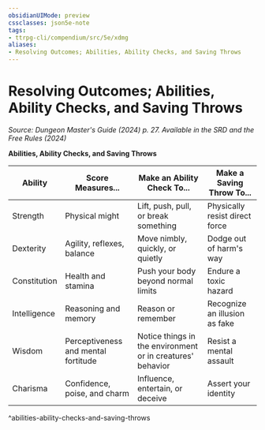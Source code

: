 ```yaml
---
obsidianUIMode: preview
cssclasses: json5e-note
tags:
- ttrpg-cli/compendium/src/5e/xdmg
aliases:
- Resolving Outcomes; Abilities, Ability Checks, and Saving Throws
---
```

# Resolving Outcomes; Abilities, Ability Checks, and Saving Throws
*Source: Dungeon Master's Guide (2024) p. 27. Available in the <span title='Systems Reference Document (5.2)'>SRD</span> and the Free Rules (2024)* 

**Abilities, Ability Checks, and Saving Throws**

| Ability | Score Measures... | Make an Ability Check To... | Make a Saving Throw To... |
|---------|-------------------|-----------------------------|---------------------------|
| Strength | Physical might | Lift, push, pull, or break something | Physically resist direct force |
| Dexterity | Agility, reflexes, balance | Move nimbly, quickly, or quietly | Dodge out of harm's way |
| Constitution | Health and stamina | Push your body beyond normal limits | Endure a toxic hazard |
| Intelligence | Reasoning and memory | Reason or remember | Recognize an illusion as fake |
| Wisdom | Perceptiveness and mental fortitude | Notice things in the environment or in creatures' behavior | Resist a mental assault |
| Charisma | Confidence, poise, and charm | Influence, entertain, or deceive | Assert your identity |
^abilities-ability-checks-and-saving-throws